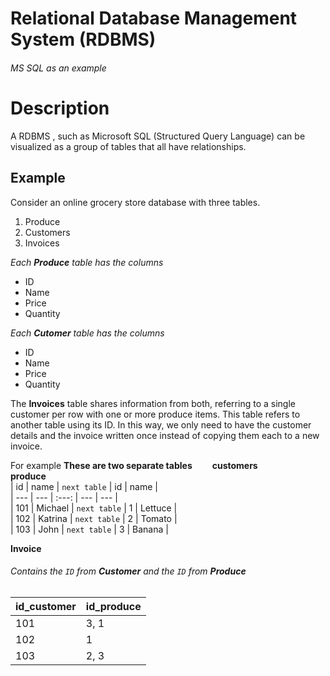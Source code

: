 # Relational Database Management System (RDBMS)

###### MS SQL as an example

# Description
A RDBMS , such as Microsoft SQL (Structured Query Language) can be visualized as a group of tables that all have relationships. 

## Example

Consider an online grocery store database with three tables.

1. Produce
2. Customers
3. Invoices

*Each **Produce** table has the columns*
- ID
- Name
- Price
- Quantity

*Each **Cutomer** table has the columns*
- ID
- Name
- Price
- Quantity

The **Invoices** table shares information from both, referring to a single customer per row with one  or more produce items. This table refers to another table using its ID. In this way, we only need to have the customer details and the invoice written once instead of copying them each to a new invoice.

For example
**These are two separate tables**
&emsp;&emsp;**customers**&emsp;&emsp;&emsp;&emsp;&emsp;&emsp; **produce**  
| id | name | `next table` |  id | name |   
| --- | --- | :---: | --- | --- |   
| 101 | Michael | `next table` | 1 | Lettuce |   
| 102 | Katrina | `next table` | 2 | Tomato |   
| 103 | John | `next table` | 3 | Banana |   

**Invoice**
###### Contains the `ID` from **Customer** and the `ID` from **Produce**
| id_customer | id_produce |   
| --- | --- |   
| 101 | 3, 1 |   
| 102 | 1 |   
| 103 | 2, 3 |   